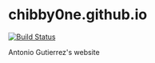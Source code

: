# chibby0ne.github.io

[![Build Status](https://img.shields.io/endpoint.svg?url=https%3A%2F%2Factions-badge.atrox.dev%2Fchibby0ne%2Fchibby0ne.github.io%2Fbadge&style=flat)](https://actions-badge.atrox.dev/chibby0ne/chibby0ne.github.io/goto)

Antonio Gutierrez's website
